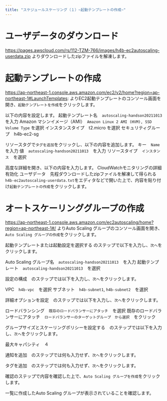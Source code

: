 ```yaml
---
title: "スケジュールスケーリング（１）~起動テンプレートの作成~"
---
```


# ユーザデータのダウンロード

https://pages.awscloud.com/rs/112-TZM-766/images/h4b-ec2autoscaling-userdata.zip
よりダウンロードしたzipファイルを解凍します。

# 起動テンプレートの作成

https://ap-northeast-1.console.aws.amazon.com/ec2/v2/home?region=ap-northeast-1#LaunchTemplates:
よりEC2起動テンプレートのコンソール画面を開き、`起動テンプレートを作成`をクリックします。

以下の内容を設定します。
起動テンプレート名　`autoscaling-handson20211013`　を入力
Amazon マシンイメージ（AMI）　`Amazon Linux 2 AMI (HVM), SSD Volume Type` を選択
インスタンスタイプ　t2.micro を選択
セキュリティグループ　h4b-ec2-sg

リソースタグで`タグを追加`をクリックし、以下の内容を追加します。
キー　`Name`　を入力
値　`autoscaling-handson20211013`　を入力
リソースタイプ　`インスタンス`　を選択

高度な詳細を開き、以下の内容を入力します。
CloudWatchモニタリングの詳細　有効化
ユーザデータ　先程ダウンロードしたzipファイルを解凍して得られる`h4b-ec2autoscaling-userdata.txt`をエディタなどで開いた上で、内容を貼り付け`起動テンプレートの作成`をクリックします。

# オートスケーリンググループの作成

https://ap-northeast-1.console.aws.amazon.com/ec2autoscaling/home?region=ap-northeast-1#/
よりAuto Scaling グループのコンソール画面を開き、`Auto Scaling グループの作成`をクリックします。

起動テンプレートまたは起動設定を選択する のステップで以下を入力し、`次へ`をクリックします。

Auto Scaling グループ名　`autoscaling-handson20211013`　を入力
起動テンプレート　`autoscaling-handson20211013`　を選択

設定の構成　のステップでは以下を入力し、`次へ`をクリックします。

VPC　`h4b-vpc`　を選択
サブネット　`h4b-subnet1`, `h4b-subnet2`　を選択

詳細オプションを設定　のステップでは以下を入力し、`次へ`をクリックします。

ロードバランシング　`既存のロードバランサーにアタッチ`　を選択
既存のロードバランサーにアタッチ　`ロードバランサーのターゲットグループ　から選択`　をクリック

グループサイズとスケーリングポリシーを設定する　のステップでは以下を入力し、`次へ`をクリックします。

最大キャパシティ　４

通知を追加　のステップでは何も入力せず、`次へ`をクリックします。

タグを追加　のステップでは何も入力せず、`次へ`をクリックします。

確認のステップで内容を確認した上で、`Auto Scaling グループを作成`をクリックします。

一覧に作成したAuto Scaling グループが表示されていることを確認します。